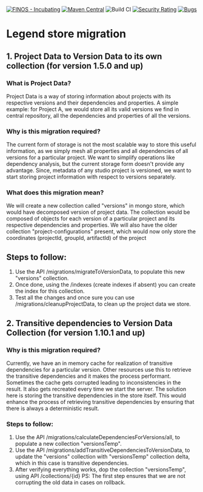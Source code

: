 [![FINOS - Incubating](https://cdn.jsdelivr.net/gh/finos/contrib-toolbox@master/images/badge-incubating.svg)](https://finosfoundation.atlassian.net/wiki/display/FINOS/Incubating)
[![Maven Central](https://img.shields.io/maven-central/v/org.finos.legend.depot/legend-depot-server.svg)](http://search.maven.org/#search%7Cga%7C1%7Ca%3A%22legend-depot)
![Build CI](https://github.com/finos/legend-depot/workflows/Build%20CI/badge.svg)
[![Security Rating](https://sonarcloud.io/api/project_badges/measure?project=finos_legend-depot&metric=security_rating&token=69394360757d5e1356312ddfee658a6b205e2c97)](https://sonarcloud.io/dashboard?id=legend-depot)
[![Bugs](https://sonarcloud.io/api/project_badges/measure?project=finos_legend-depot&metric=bugs&token=69394360757d5e1356312ddfee658a6b205e2c97)](https://sonarcloud.io/dashboard?id=legend-depot)

# Legend store migration 
## 1. Project Data to Version Data to its own collection (for version 1.5.0 and up)
### What is Project Data?
Project Data is a way of storing information about projects with its respective versions and their dependencies and properties.
A simple example: for Project A, we would store all its valid versions we find in central repository, all the dependencies and properties of all the versions.
### Why is this migration required?
The current form of storage is not the most scalable way to store this useful information,
as we simply mesh all properties and all dependencies of all versions for a particular project. We want to simplify operations like dependency analysis,
but the current storage form doesn't provide any advantage. Since, metadata of any studio project is versioned, we want to start storing project information with respect to versions separately.
### What does this migration mean?
We will create a new collection called "versions" in mongo store, which would have decomposed version of project data.
The collection would be composed of objects for each version of a particular project and its respective dependencies and properties.
We will also have the older collection "project-configurations" present, which would now only store the coordinates (projectId, groupId, artifactId) of the project
## Steps to follow:
1. Use the API /migrations/migrateToVersionData, to populate this new "versions" collection.
2. Once done, using the /indexes (create indexes if absent) you can create the index for this collection.
3. Test all the changes and once sure you can use /migrations/cleanupProjectData, to clean up the project data we store.

## 2. Transitive dependencies to Version Data Collection (for version 1.10.1 and up)
### Why is this migration required?
Currently, we have an in memory cache for realization of transitive dependencies for a particular version. Other resources use this to retrieve the transitive dependencies and it makes the process performant.
Sometimes the cache gets corrupted leading to inconsistencies in the result. It also gets recreated every time we start the server.
The solution here is storing the transitive dependencies in the store itself. This would enhance the process of retrieving transitive dependencies by ensuring that there is always a deterministic result.
### Steps to follow:
1. Use the API /migrations/calculateDependenciesForVersions/all, to populate a new collection "versionsTemp".
2. Use the API /migrations/addTransitiveDependenciesToVersionData, to update the "versions" collection with "versionsTemp" collection delta, which in this case is transitive dependencies.
3. After verifying everything works, dop the collection "versionsTemp", using API /collections/{id}
PS: The first step ensures that we are not corrupting the old data in cases on rollback.